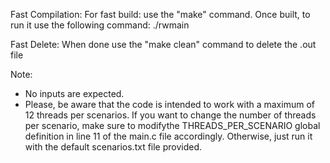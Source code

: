 Fast Compilation:
    For fast build: use the "make" command.
    Once built, to run it use the following command:
        ./rwmain

Fast Delete: 
    When done use the "make clean" command to delete the .out file

Note:
- No inputs are expected.
- Please, be aware that the code is intended to work with a maximum of 12 threads per scenarios. If you want to change the number of threads per scenario, make sure to modifythe  THREADS_PER_SCENARIO global definition in line 11 of the main.c file accordingly. Otherwise, just run it with the default scenarios.txt file provided.



